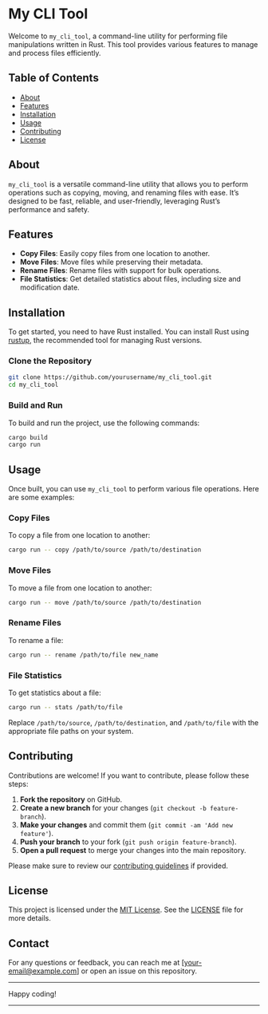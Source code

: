 

# My CLI Tool

Welcome to `my_cli_tool`, a command-line utility for performing file manipulations written in Rust. This tool provides various features to manage and process files efficiently.

## Table of Contents

- [About](#about)
- [Features](#features)
- [Installation](#installation)
- [Usage](#usage)
- [Contributing](#contributing)
- [License](#license)

## About

`my_cli_tool` is a versatile command-line utility that allows you to perform operations such as copying, moving, and renaming files with ease. It’s designed to be fast, reliable, and user-friendly, leveraging Rust’s performance and safety.

## Features

- **Copy Files**: Easily copy files from one location to another.
- **Move Files**: Move files while preserving their metadata.
- **Rename Files**: Rename files with support for bulk operations.
- **File Statistics**: Get detailed statistics about files, including size and modification date.

## Installation

To get started, you need to have Rust installed. You can install Rust using [rustup](https://rustup.rs/), the recommended tool for managing Rust versions.

### Clone the Repository

```bash
git clone https://github.com/yourusername/my_cli_tool.git
cd my_cli_tool
```

### Build and Run

To build and run the project, use the following commands:

```bash
cargo build
cargo run
```

## Usage

Once built, you can use `my_cli_tool` to perform various file operations. Here are some examples:

### Copy Files

To copy a file from one location to another:

```bash
cargo run -- copy /path/to/source /path/to/destination
```

### Move Files

To move a file from one location to another:

```bash
cargo run -- move /path/to/source /path/to/destination
```

### Rename Files

To rename a file:

```bash
cargo run -- rename /path/to/file new_name
```

### File Statistics

To get statistics about a file:

```bash
cargo run -- stats /path/to/file
```

Replace `/path/to/source`, `/path/to/destination`, and `/path/to/file` with the appropriate file paths on your system.

## Contributing

Contributions are welcome! If you want to contribute, please follow these steps:

1. **Fork the repository** on GitHub.
2. **Create a new branch** for your changes (`git checkout -b feature-branch`).
3. **Make your changes** and commit them (`git commit -am 'Add new feature'`).
4. **Push your branch** to your fork (`git push origin feature-branch`).
5. **Open a pull request** to merge your changes into the main repository.

Please make sure to review our [contributing guidelines](CONTRIBUTING.md) if provided.

## License

This project is licensed under the [MIT License](LICENSE). See the [LICENSE](LICENSE) file for more details.

## Contact

For any questions or feedback, you can reach me at [your-email@example.com] or open an issue on this repository.

---

Happy coding!

---
